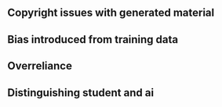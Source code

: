 
## Copyright issues with generated material

## Bias introduced from training data

## Overreliance

## Distinguishing student and ai



